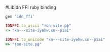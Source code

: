 #LibIdn FFI ruby binding

```ruby
gem 'idn_ffi'
```

```ruby
IDNFFI.to_ascii "топ-site.рф"
=> "xn---site-iyehw.xn--p1ai"

IDNFFI.to_unicode "xn---site-iyehw.xn--p1ai"
=> "топ-site.рф"
```